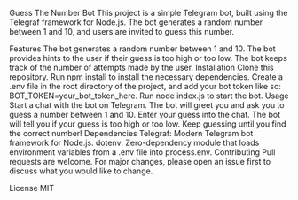 Guess The Number Bot
This project is a simple Telegram bot, built using the Telegraf framework for Node.js. The bot generates a random number between 1 and 10, and users are invited to guess this number.

Features
The bot generates a random number between 1 and 10.
The bot provides hints to the user if their guess is too high or too low.
The bot keeps track of the number of attempts made by the user.
Installation
Clone this repository.
Run npm install to install the necessary dependencies.
Create a .env file in the root directory of the project, and add your bot token like so: BOT_TOKEN=your_bot_token_here.
Run node index.js to start the bot.
Usage
Start a chat with the bot on Telegram.
The bot will greet you and ask you to guess a number between 1 and 10.
Enter your guess into the chat.
The bot will tell you if your guess is too high or too low.
Keep guessing until you find the correct number!
Dependencies
Telegraf: Modern Telegram bot framework for Node.js.
dotenv: Zero-dependency module that loads environment variables from a .env file into process.env.
Contributing
Pull requests are welcome. For major changes, please open an issue first to discuss what you would like to change.

License
MIT
